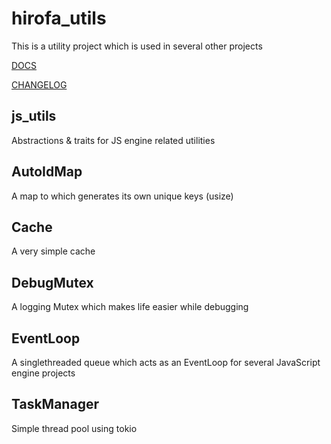 # hirofa_utils

This is a utility project which is used in several other projects

[DOCS](https://hirofa.github.io/utils/hirofa_utils/index.html)

[CHANGELOG](CHANGELOG.md)

## js_utils

Abstractions & traits for JS engine related utilities

## AutoIdMap

A map to which generates its own unique keys (usize) 

## Cache

A very simple cache

## DebugMutex

A logging Mutex which makes life easier while debugging

## EventLoop

A singlethreaded queue which acts as an EventLoop for several JavaScript engine projects

## TaskManager

Simple thread pool using tokio




